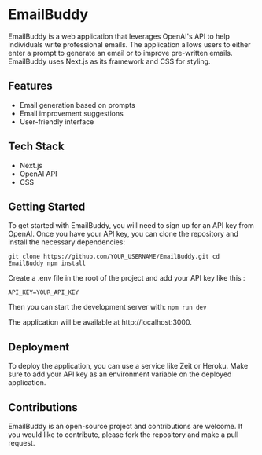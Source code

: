 # EmailBuddy

EmailBuddy is a web application that leverages OpenAI's API to help individuals write professional emails. The application allows users to either enter a prompt to generate an email or to improve pre-written emails. EmailBuddy uses Next.js as its framework and CSS for styling.

## Features

- Email generation based on prompts
- Email improvement suggestions
- User-friendly interface

## Tech Stack

- Next.js
- OpenAI API
- CSS

## Getting Started

To get started with EmailBuddy, you will need to sign up for an API key from OpenAI. Once you have your API key, you can clone the repository and install the necessary dependencies:

``git clone https://github.com/YOUR_USERNAME/EmailBuddy.git
cd EmailBuddy
npm install``



Create a .env file in the root of the project and add your API key like this :

``API_KEY=YOUR_API_KEY``



Then you can start the development server with:
``npm run dev``

The application will be available at http://localhost:3000.

## Deployment

To deploy the application, you can use a service like Zeit or Heroku. Make sure to add your API key as an environment variable on the deployed application.

## Contributions

EmailBuddy is an open-source project and contributions are welcome. If you would like to contribute, please fork the repository and make a pull request.



